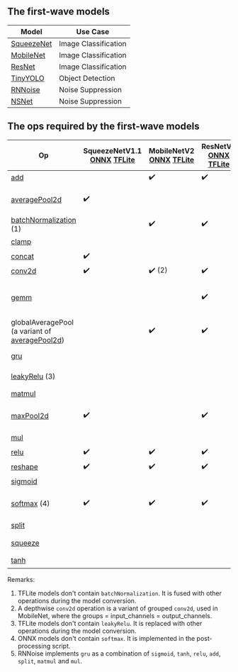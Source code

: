 ## The first-wave models

| Model | Use Case |
|----------|--------|
| [SqueezeNet](https://arxiv.org/abs/1602.07360) | Image Classification |
| [MobileNet](https://arxiv.org/abs/1801.04381) | Image Classification |
| [ResNet](https://arxiv.org/abs/1603.05027) | Image Classification |
| [TinyYOLO](https://arxiv.org/abs/1612.08242) | Object Detection |
| [RNNoise](https://arxiv.org/pdf/1709.08243.pdf) | Noise Suppression |
| [NSNet](https://arxiv.org/pdf/2001.10601.pdf) | Noise Suppression |

## The ops required by the first-wave models
| Op | SqueezeNetV1.1 [ONNX](https://github.com/onnx/models/tree/master/vision/classification/squeezenet) [TFLite](https://www.tensorflow.org/lite/guide/hosted_models) | MobileNetV2 [ONNX](https://github.com/onnx/models/tree/master/vision/classification/mobilenet) [TFLite](https://www.tensorflow.org/lite/guide/hosted_models) | ResNetV2 [ONNX](https://github.com/onnx/models/tree/master/vision/classification/resnet) [TFLite](https://www.tensorflow.org/lite/guide/hosted_models) | TinyYOLOV2 [ONNX](https://github.com/onnx/models/tree/master/vision/object_detection_segmentation/tiny_yolov2) [TFLite](https://github.com/intel/webml-polyfill/tree/master/examples/object_detection/model#for-tiny-yolo-models) | RNNoise [C](https://github.com/xiph/rnnoise/blob/master/src/rnn.c) | NSNet [ONNX](https://github.com/microsoft/DNS-Challenge/tree/master/NSNet-baseline) | ONNX | XLA-HLO |
|----|----|----|----|----|----|----|----|----|
| [add](https://webmachinelearning.github.io/webnn/#dom-neuralnetworkcontext-add) | | :heavy_check_mark: |:heavy_check_mark: |:heavy_check_mark: | :heavy_check_mark: | :heavy_check_mark: | [Add](https://github.com/onnx/onnx/blob/master/docs/Operators.md#Add) | [Add](https://www.tensorflow.org/xla/operation_semantics#element-wise_binary_arithmetic_operations) |
| [averagePool2d](https://webmachinelearning.github.io/webnn/#dom-neuralnetworkcontext-averagepool2d) |:heavy_check_mark: | | | | | | [AveragePool](https://github.com/onnx/onnx/blob/master/docs/Operators.md#AveragePool) | Lowering to [ReduceWindow](https://www.tensorflow.org/xla/operation_semantics#reducewindow), [Add](https://www.tensorflow.org/xla/operation_semantics#element-wise_binary_arithmetic_operations) and [Div](https://www.tensorflow.org/xla/operation_semantics#element-wise_binary_arithmetic_operations). |
| [batchNormalization](https://webmachinelearning.github.io/webnn/#api-neuralnetworkcontext-batchnorm) (1) | |:heavy_check_mark: |:heavy_check_mark: |:heavy_check_mark: | | | [BatchNormalization](https://github.com/onnx/onnx/blob/master/docs/Operators.md#BatchNormalization) | [BatchNormInference](https://www.tensorflow.org/xla/operation_semantics#batchnorminference) |  |
| [clamp]() | | | | | | :heavy_check_mark: | [Clip](https://github.com/onnx/onnx/blob/master/docs/Operators.md#Clip) | [Clamp](https://www.tensorflow.org/xla/operation_semantics#clamp) |
| [concat](https://webmachinelearning.github.io/webnn/#api-neuralnetworkcontext-concat) | :heavy_check_mark: | | | | :heavy_check_mark: | | [Concat](https://github.com/onnx/onnx/blob/master/docs/Operators.md#concat) | [Concatenate](https://www.tensorflow.org/xla/operation_semantics#concatenate) |
| [conv2d](https://webmachinelearning.github.io/webnn/#api-neuralnetworkcontext-conv2d) |:heavy_check_mark: |:heavy_check_mark: (2) |:heavy_check_mark: |:heavy_check_mark: | | | [Conv](https://github.com/onnx/onnx/blob/master/docs/Operators.md#conv) | [ConvGeneralDilated](https://github.com/tensorflow/tensorflow/blob/master/tensorflow/compiler/xla/client/xla_builder.h#L484) |
| [gemm](https://webmachinelearning.github.io/webnn/#api-neuralnetworkcontext-gemm) | | | :heavy_check_mark: | | | | [Gemm](https://github.com/onnx/onnx/blob/master/docs/Operators.md#gemm) | Lowering to [Broadcast](https://www.tensorflow.org/xla/operation_semantics#broadcast), [Transpose](https://www.tensorflow.org/xla/operation_semantics#transpose), [Mul](https://www.tensorflow.org/xla/operation_semantics#element-wise_binary_arithmetic_operations), [Dot](https://www.tensorflow.org/xla/operation_semantics#dot) and [Add](https://www.tensorflow.org/xla/operation_semantics#element-wise_binary_arithmetic_operations) |
| globalAveragePool (a variant of [averagePool2d](https://webmachinelearning.github.io/webnn/#dom-neuralnetworkcontext-averagepool2d)) | |:heavy_check_mark: |:heavy_check_mark: | | | | [GlobalAveragePool](https://github.com/onnx/onnx/blob/master/docs/Operators.md#GlobalAveragePool) | Lowering to [ReduceWindow](https://www.tensorflow.org/xla/operation_semantics#reducewindow), [Add](https://www.tensorflow.org/xla/operation_semantics#element-wise_binary_arithmetic_operations) and [Div](https://www.tensorflow.org/xla/operation_semantics#element-wise_binary_arithmetic_operations). |  |
| [gru](https://webmachinelearning.github.io/webnn/#api-neuralnetworkcontext-gru) | | | | | :heavy_check_mark: (5) | :heavy_check_mark: | [GRU](https://github.com/onnx/onnx/blob/master/docs/Operators.md#GRU) | Lowering to [Add](https://www.tensorflow.org/xla/operation_semantics#element-wise_binary_arithmetic_operations), [Mul](https://www.tensorflow.org/xla/operation_semantics#element-wise_binary_arithmetic_operations), and [Tanh](https://www.tensorflow.org/xla/operation_semantics#element-wise_unary_functions). |
| [leakyRelu](https://webmachinelearning.github.io/webnn/#api-neuralnetworkcontext-leakyrelu) (3) | | | |:heavy_check_mark: | | | [LeakyRelu](https://github.com/onnx/onnx/blob/master/docs/Operators.md#leakyrelu) | Lowering to [Mul](https://www.tensorflow.org/xla/operation_semantics#element-wise_binary_arithmetic_operations), [Gt](https://www.tensorflow.org/xla/operation_semantics#element-wise_comparison_operations) and [Select](https://www.tensorflow.org/xla/operation_semantics#select). |
| [matmul](https://webmachinelearning.github.io/webnn/#api-neuralnetworkcontext-matmul) | | | | | :heavy_check_mark: | :heavy_check_mark: | [MatMul](https://github.com/onnx/onnx/blob/master/docs/Operators.md#MatMul) | [Dot](https://www.tensorflow.org/xla/operation_semantics#dot) |
| [maxPool2d](https://webmachinelearning.github.io/webnn/#dom-neuralnetworkcontext-maxpool2d) |:heavy_check_mark: | |:heavy_check_mark: |:heavy_check_mark: | | | [MaxPool](https://github.com/onnx/onnx/blob/master/docs/Operators.md#MaxPool) | Lowering to  [ReduceWindow](https://www.tensorflow.org/xla/operation_semantics#reducewindow) and [Max](https://www.tensorflow.org/xla/operation_semantics#element-wise_binary_arithmetic_operations). |
| [mul](https://webmachinelearning.github.io/webnn/#dom-neuralnetworkcontext-mul) | | | | :heavy_check_mark: | | | [Mul](https://github.com/onnx/onnx/blob/master/docs/Operators.md#Mul) | [Mul](https://www.tensorflow.org/xla/operation_semantics#element-wise_binary_arithmetic_operations) |
| [relu](https://webmachinelearning.github.io/webnn/#api-neuralnetworkcontext-relu) |:heavy_check_mark: |:heavy_check_mark: |:heavy_check_mark: | | :heavy_check_mark: | | [Relu](https://github.com/onnx/onnx/blob/master/docs/Operators.md#Relu) | Lowering to [Max](https://www.tensorflow.org/xla/operation_semantics#element-wise_binary_arithmetic_operations) |
| [reshape](https://webmachinelearning.github.io/webnn/#api-neuralnetworkcontext-reshape) |:heavy_check_mark: |:heavy_check_mark: | :heavy_check_mark: | | | | [Reshape](https://github.com/onnx/onnx/blob/master/docs/Operators.md#Reshape) | [Reshape](https://www.tensorflow.org/xla/operation_semantics#reshape) |
| [sigmoid](https://webmachinelearning.github.io/webnn/#api-neuralnetworkcontext-unary) | | | | | :heavy_check_mark: | :heavy_check_mark: | [Sigmoid](https://github.com/onnx/onnx/blob/master/docs/Operators.md#Sigmoid) | Lowering to [Tanh](https://www.tensorflow.org/xla/operation_semantics#element-wise_unary_functions) |
| [softmax](https://webmachinelearning.github.io/webnn/#api-neuralnetworkcontext-softmax) (4) |:heavy_check_mark: |:heavy_check_mark: |:heavy_check_mark: | | | | [Softmax](https://github.com/onnx/onnx/blob/master/docs/Operators.md#softmax) | Lowering to [Add](https://www.tensorflow.org/xla/operation_semantics#element-wise_binary_arithmetic_operations), [Div](https://www.tensorflow.org/xla/operation_semantics#element-wise_binary_arithmetic_operations), [Exp](https://www.tensorflow.org/xla/operation_semantics#element-wise_unary_functions), [Max](https://www.tensorflow.org/xla/operation_semantics#element-wise_binary_arithmetic_operations), [Sub](https://www.tensorflow.org/xla/operation_semantics#element-wise_binary_arithmetic_operations) and [Reduce](https://www.tensorflow.org/xla/operation_semantics#reduce). |
| [split]() | | | | | :heavy_check_mark: | | [Split](https://github.com/onnx/onnx/blob/master/docs/Operators.md#Split) | Lowering to [Slice](https://www.tensorflow.org/xla/operation_semantics#slice) |
| [squeeze](https://webmachinelearning.github.io/webnn/#api-neuralnetworkcontext-squeeze) | | | | | | :heavy_check_mark: | [Squeeze](https://github.com/onnx/onnx/blob/master/docs/Operators.md#Squeeze) | Lowering to [Reshape](https://www.tensorflow.org/xla/operation_semantics#reshape) |
| [tanh](https://webmachinelearning.github.io/webnn/#api-neuralnetworkcontext-unary) | | | | | :heavy_check_mark: | | [Tanh](https://github.com/onnx/onnx/blob/master/docs/Operators.md#Tanh) | [Tanh](https://www.tensorflow.org/xla/operation_semantics#element-wise_unary_functions) |

Remarks:
1. TFLite models don't contain `batchNormalization`. It is fused with other operations during the model conversion.
2. A depthwise `conv2d` operation is a variant of grouped `conv2d`, used in MobileNet, where the groups = input_channels = output_channels.
3. TFLite models don't contain `leakyRelu`. It is replaced with other operations during the model conversion.
4. ONNX models don't contain `softmax`. It is implemented in the post-processing script.
5. RNNoise implements `gru` as a combination of `sigmoid`, `tanh`, `relu`, `add`, `split`, `matmul` and `mul`.